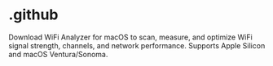 # .github
Download WiFi Analyzer for macOS to scan, measure, and optimize WiFi signal strength, channels, and network performance. Supports Apple Silicon and macOS Ventura/Sonoma.
